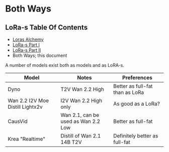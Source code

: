 # Both Ways

## LoRa-s Table Of Contents

* [Loras Alchemy](alchemy.md)
* [LoRa-s Part I](part-01.md)
* [LoRa-s Part II](part-02.md)
* Both Ways; this document


A number of models exist both as models and as LoRA-s.

| Model | Notes | Preferences |
| --- | --- | --- |
| Dyno | T2V Wan 2.2 High | Better as full-fat than as LoRa |
| Wan 2.2 I2V Moe Distill Lightx2v | I2V Wan 2.2 High only | As good as a LoRa? |
| CausVid | Wan 2.1, can be used as Wan 2.2 Low | Better as full-fat |
| Krea "Realtime" | Distill of Wan 2.1 14B T2V | Definitely better as full-fat |
